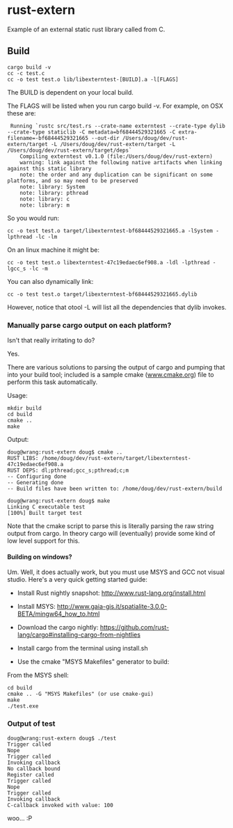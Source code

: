 # rust-extern

Example of an external static rust library called from C.

## Build

    cargo build -v
    cc -c test.c
    cc -o test test.o lib/libexterntest-[BUILD].a -l[FLAGS]

The BUILD is dependent on your local build.

The FLAGS will be listed when you run cargo build -v. For example, on OSX these are:

     Running `rustc src/test.rs --crate-name externtest --crate-type dylib --crate-type staticlib -C metadata=bf68444529321665 -C extra-filename=-bf68444529321665 --out-dir /Users/doug/dev/rust-extern/target -L /Users/doug/dev/rust-extern/target -L /Users/doug/dev/rust-extern/target/deps`
        Compiling externtest v0.1.0 (file:/Users/doug/dev/rust-extern)
        warning: link against the following native artifacts when linking against this static library
        note: the order and any duplication can be significant on some platforms, and so may need to be preserved
        note: library: System
        note: library: pthread
        note: library: c
        note: library: m

So you would run:

    cc -o test test.o target/libexterntest-bf68444529321665.a -lSystem -lpthread -lc -lm

On an linux machine it might be:

    cc -o test test.o libexterntest-47c19edaec6ef908.a -ldl -lpthread -lgcc_s -lc -m

You can also dynamically link:

    cc -o test test.o target/libexterntest-bf68444529321665.dylib

However, notice that otool -L will list all the dependencies that dylib invokes.

### Manually parse cargo output on each platform? 

Isn't that really irritating to do?

Yes.

There are various solutions to parsing the output of cargo and pumping that
into your build tool; included is a sample cmake (www.cmake.org) file to 
perform this task automatically.

Usage:

    mkdir build
    cd build
    cmake ..
    make

Output:

    doug@wrang:rust-extern doug$ cmake ..
    RUST LIBS: /home/doug/dev/rust-extern/target/libexterntest-47c19edaec6ef908.a
    RUST DEPS: dl;pthread;gcc_s;pthread;c;m
    -- Configuring done
    -- Generating done
    -- Build files have been written to: /home/doug/dev/rust-extern/build

    doug@wrang:rust-extern doug$ make
    Linking C executable test
    [100%] Built target test

Note that the cmake script to parse this is literally parsing the raw string output
from cargo. In theory cargo will (eventually) provide some kind of low level support
for this. 

#### Building on windows?

Um. Well, it does actually work, but you must use MSYS and GCC not
visual studio. Here's a very quick getting started guide:

- Install Rust nightly snapshot: http://www.rust-lang.org/install.html

- Install MSYS: http://www.gaia-gis.it/spatialite-3.0.0-BETA/mingw64_how_to.html

- Download the cargo nightly: https://github.com/rust-lang/cargo#installing-cargo-from-nightlies

- Install cargo from the terminal using install.sh

- Use the cmake "MSYS Makefiles" generator to build:


From the MSYS shell:


    cd build	
    cmake .. -G "MSYS Makefiles" (or use cmake-gui)
    make
    ./test.exe


### Output of test

    doug@wrang:rust-extern doug$ ./test
    Trigger called
    Nope
    Trigger called
    Invoking callback
    No callback bound
    Register called
    Trigger called
    Nope
    Trigger called
    Invoking callback
    C-callback invoked with value: 100

woo... :P
